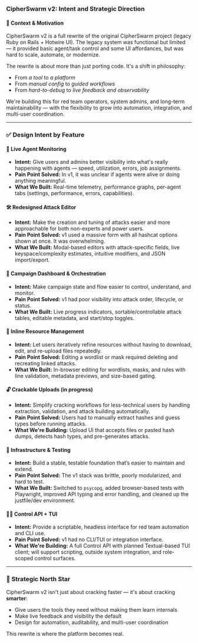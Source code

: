 ### CipherSwarm v2: Intent and Strategic Direction

#### 🔄 Context & Motivation

CipherSwarm v2 is a full rewrite of the original CipherSwarm project (legacy Ruby on Rails + Hotwire UI). The legacy system was functional but limited — it provided basic agent/task control and some UI affordances, but was hard to scale, automate, or modernize.

The rewrite is about more than just porting code. It's a shift in philosophy:

-   From _a tool_ to _a platform_
-   From _manual config_ to _guided workflows_
-   From _hard-to-debug_ to _live feedback and observability_

We're building this for red team operators, system admins, and long-term maintainability — with the flexibility to grow into automation, integration, and multi-user coordination.

---

### ✅ Design Intent by Feature

#### 🧠 **Live Agent Monitoring**

-   **Intent:** Give users and admins better visibility into what's really happening with agents — speed, utilization, errors, job assignments.
-   **Pain Point Solved:** In v1, it was unclear if agents were alive or doing anything meaningful.
-   **What We Built:** Real-time telemetry, performance graphs, per-agent tabs (settings, performance, errors, capabilities).

#### 🛠️ **Redesigned Attack Editor**

-   **Intent:** Make the creation and tuning of attacks easier and more approachable for both non-experts and power users.
-   **Pain Point Solved:** v1 used a massive form with all hashcat options shown at once. It was overwhelming.
-   **What We Built:** Modal-based editors with attack-specific fields, live keyspace/complexity estimates, intuitive modifiers, and JSON import/export.

#### 🎯 **Campaign Dashboard & Orchestration**

-   **Intent:** Make campaign state and flow easier to control, understand, and monitor.
-   **Pain Point Solved:** v1 had poor visibility into attack order, lifecycle, or status.
-   **What We Built:** Live progress indicators, sortable/controllable attack tables, editable metadata, and start/stop toggles.

#### 📂 **Inline Resource Management**

-   **Intent:** Let users iteratively refine resources without having to download, edit, and re-upload files repeatedly.
-   **Pain Point Solved:** Editing a wordlist or mask required deleting and recreating linked attacks.
-   **What We Built:** In-browser editing for wordlists, masks, and rules with line validation, metadata previews, and size-based gating.

#### 🔓 **Crackable Uploads (in progress)**

-   **Intent:** Simplify cracking workflows for less-technical users by handling extraction, validation, and attack building automatically.
-   **Pain Point Solved:** Users had to manually extract hashes and guess types before running attacks.
-   **What We're Building:** Upload UI that accepts files or pasted hash dumps, detects hash types, and pre-generates attacks.

#### 🧪 **Infrastructure & Testing**

-   **Intent:** Build a stable, testable foundation that’s easier to maintain and extend.
-   **Pain Point Solved:** The v1 stack was brittle, poorly modularized, and hard to test.
-   **What We Built:** Switched to `psycopg`, added browser-based tests with Playwright, improved API typing and error handling, and cleaned up the justfile/dev environment.

#### 🧑‍💻 **Control API + TUI**

-   **Intent:** Provide a scriptable, headless interface for red team automation and CLI use.
-   **Pain Point Solved:** v1 had no CLI/TUI or integration interface.
-   **What We're Building:** A full Control API with planned Textual-based TUI client; will support scripting, outside system integration, and role-scoped control surfaces.

---

### 🧭 Strategic North Star

CipherSwarm v2 isn't just about cracking faster — it's about cracking **smarter**:

-   Give users the tools they need without making them learn internals
-   Make live feedback and visibility the default
-   Design for automation, auditability, and multi-user coordination

This rewrite is where the platform becomes real.
